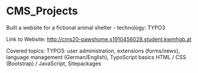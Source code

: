 # CMS_Projects
Built a website for a fictional animal shelter - technology: TYPO3

Link to Website: http://cms20-pawshome.s1910456028.student.kwmhgb.at

Covered topics:
TYPO3: user administration, extensions (forms/news), language management (German/English), TypoScript basics
HTML / CSS (Bootstrap) / JavaScript, Sitepackages
